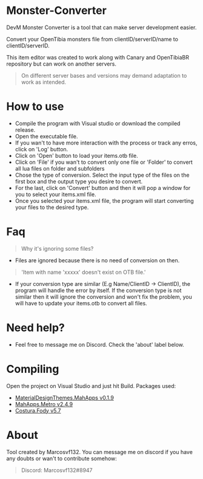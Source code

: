 # Monster-Converter
 DevM Monster Converter is a tool that can make server development easier.
 
 Convert your OpenTibia monsters file from clientID/serverID/name to clientID/serverID.

 This item editor was created to work along with Canary and OpenTibiaBR repository but can work on another servers.
 
  > On different server bases and versions may demand adaptation to work as intended.

# How to use
 - Compile the program with Visual studio or download the compiled release.
 - Open the executable file.
 - If you wan't to have more interaction with the process or track any erros, click on 'Log' button.
 - Click on 'Open' button to load your items.otb file.
 - Click on 'File' if you wan't to convert only one file or 'Folder' to convert all lua files on folder and subfolders
 - Chose the type of conversion. Select the input type of the files on the first box and the output type you desire to convert.
 - For the last, click on 'Convert' button and then it will pop a window for you to select your items.xml file.
 - Once you selected your items.xml file, the program will start converting your files to the desired type.
 
# Faq
  > Why it's ignoring some files?
 - Files are ignored because there is no need of conversion on then.
 
  > 'Item with name 'xxxxx' doesn't exist on OTB file.'
 - If your conversion type are similar (E.g Name/ClientID -> ClientID), the program will handle the error by itself. If the conversion type is not similar then it will ignore the conversion and won't fix the problem, you will have to update your items.otb to convert all files.
 

# Need help?
 - Feel free to message me on Discord. Check the 'about' label below.

# Compiling
 Open the project on Visual Studio and just hit Build. Packages used:
  - [MaterialDesignThemes.MahApps v0.1.9](https://github.com/MaterialDesignInXAML/MaterialDesignInXamlToolkit)
  - [MahApps.Metro v2.4.9](https://github.com/MahApps/MahApps.Metro)
  - [Costura.Fody v5.7](https://github.com/Fody/Costura)
 
 
# About
 Tool created by Marcosvf132. You can message me on discord if you have any doubts or wan't to contribute somehow:
  > Discord: Marcosvf132#8947
